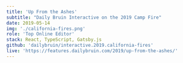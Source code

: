 ```yaml
---
title: 'Up From the Ashes'
subtitle: "Daily Bruin Interactive on the 2019 Camp Fire"
date: 2019-05-14
img: './california-fires.png'
role: 'Top Online Editor'
stack: React, TypeScript, Gatsby.js
github: 'dailybruin/interactive.2019.california-fires'
live: 'https://features.dailybruin.com/2019/up-from-the-ashes/'
---
```

